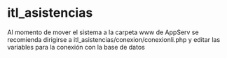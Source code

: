# itl_asistencias

Al momento de mover el sistema a la carpeta www de AppServ se recomienda dirigirse a itl_asistencias/conexion/conexionli.php y editar las variables para la conexión con la base de datos
